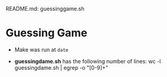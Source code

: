README.md: guessinggame.sh
# Guessing Game

- Make was run at `date`

- **guessingdame.sh** has the following number of lines:
wc -l guessingdame.sh | egrep -o "[0-9]+" 

